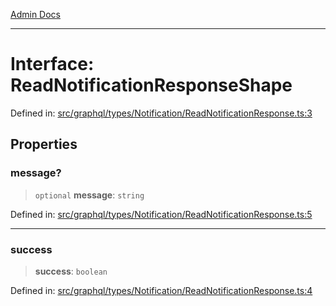 [Admin Docs](/)

***

# Interface: ReadNotificationResponseShape

Defined in: [src/graphql/types/Notification/ReadNotificationResponse.ts:3](https://github.com/Sourya07/talawa-api/blob/2dc82649c98e5346c00cdf926fe1d0bc13ec1544/src/graphql/types/Notification/ReadNotificationResponse.ts#L3)

## Properties

### message?

> `optional` **message**: `string`

Defined in: [src/graphql/types/Notification/ReadNotificationResponse.ts:5](https://github.com/Sourya07/talawa-api/blob/2dc82649c98e5346c00cdf926fe1d0bc13ec1544/src/graphql/types/Notification/ReadNotificationResponse.ts#L5)

***

### success

> **success**: `boolean`

Defined in: [src/graphql/types/Notification/ReadNotificationResponse.ts:4](https://github.com/Sourya07/talawa-api/blob/2dc82649c98e5346c00cdf926fe1d0bc13ec1544/src/graphql/types/Notification/ReadNotificationResponse.ts#L4)

